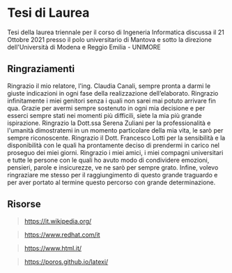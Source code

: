# Tesi di Laurea
Tesi della laurea triennale per il corso di Ingeneria Informatica discussa il 21 Ottobre 2021 presso il polo universitario di Mantova e sotto la direzione dell'Università di Modena e Reggio Emilia - UNIMORE


## Ringraziamenti

Ringrazio il mio relatore, l'ing. Claudia Canali, sempre pronta a darmi le giuste indicazioni in ogni fase della realizzazione dell’elaborato. 
Ringrazio infinitamente i miei genitori senza i quali non sarei mai potuto arrivare fin qua.
Grazie per avermi sempre sostenuto in ogni mia decisione e per esserci sempre stati nei momenti più difficili, siete la mia più grande ispirazione.
Ringrazio la Dott.ssa Serena Zuliani per la professionalità e l'umanità dimostratemi in un momento particolare della mia vita, le sarò per sempre riconoscente.
Ringrazio il Dott. Francesco Lotti per la sensibilità e la disponibilità con le quali ha prontamente deciso di prendermi in carico nel proseguo dei miei giorni. Ringrazio i miei amici, i miei compagni universitari e tutte le persone con le quali ho avuto modo di condividere emozioni, pensieri, parole e insicurezze, ve ne sarò per sempre grato. 
Infine, volevo ringraziare me stesso per il raggiungimento di questo grande traguardo e per aver portato al termine questo percorso con grande determinazione.

## Risorse

> https://it.wikipedia.org/

> https://www.redhat.com/it

> https://www.html.it/

> https://poros.github.io/latexi/
